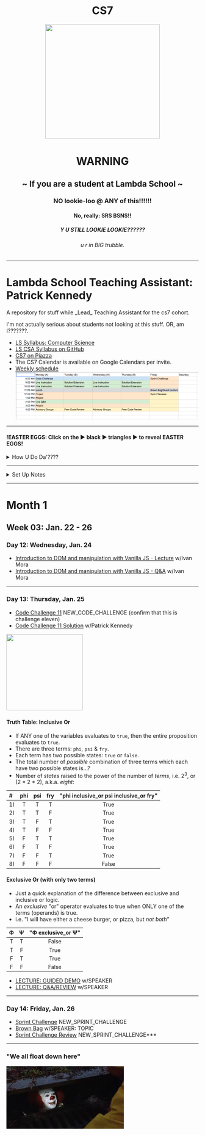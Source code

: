 <h1 align="center">CS7</h1>
<div  align="center"><img src="https://orig00.deviantart.net/d0b8/f/2015/167/8/5/blue_lambda_as_hecu_marine_by_hanif1807-d8xkuq4.png" height="300px" width="300px"></div>

<h1 align="center"><b>WARNING</b></h1>
<h2 align="center">~ If you are a student at Lambda School ~</h2>
<h3 align="center">NO lookie-loo @ ANY of this!!!!!!</h3>
<h4 align="center">No, really: SRS BSNS!!</h4>
<h5 align="center">Y U STILL LOOKIE LOOKIE??????</h5>
<h6 align="center">u r in BIG trubble.</h6>

***

# Lambda School Teaching Assistant: Patrick Kennedy
<p>A repository for stuff while _Lead_ Teaching Assistant for the cs7 cohort.</p>
<p>I'm not actually serious about students not looking at this stuff. OR, am I???????.</p>

- [LS Syllabus: Computer Science](http://ls-training-kit.netlify.com/cs-master)
- [LS CSA Syllabus on GitHub](https://github.com/LambdaSchool/LambdaCSA-Syllabus)
- [CS7 on Piazza](https://piazza.com/class/jc6vhnh8mdl5pw)
- The CS7 Calendar is available on Google Calendars per invite.
- [Weekly schedule](https://docs.google.com/spreadsheets/d/1m83sq7Td5jpJ0XQUTwN7dJKhBHvIUppyHGIQ58pVQl4/edit?usp=sharing)
![Weekly Schedule](/art/weeklySchedule.png)

***

#### !EASTER EGGS: Click on the ▶︎ black ▶︎ triangles ▶︎ to reveal EASTER EGGS!

<details><summary>How U Do Da'????</summary><p>

##### Wanna know how to make these expandable sections in markdown?
1. Click on this [README.md file](README.md), then
2. click the `edit` icon:

![Look, a pencil!](art/look-a-pencil.png)

</p></details>

***

<details><summary>Set Up Notes</summary><p>

#### Setting up [repl.it](https://repl.it/teacher) code challenges
Per Emily:
1. Log into repl.it - you should see the classrooms
2. When you click on CS7's classroom there should be 3 tabs: published, scheduled, and drafts.
3. Under drafts, find the code challenge and click on it.
4. On it's main page on the top right you can schedule it.
5. Select tomorrow and set the time to 7:59 AM (I do 8, but I'm a rebel)
6. You can always go back to the scheduled version, click to open it up and you'll have options to edit the tests etc. If you scroll all the way to the bottom, there's a link to the model solution. That's the one the students will see after submission, and the one you can share if you don't want to write one.

#### Slack `/polly` polls
- oh, it's a thing now with [a web interface](https://app.polly.ai/authoring)... templates... all that.

#### Slack `/jibble` timeclock
- who comes up with these names?

#### [Code Review Checklist](https://github.com/mixelpixel/Code-Review-Checklist)
- Get on it!

</p></details>

***

<!-- <details><summary>Month 1: January, 2018</summary><p> -->

# Month 1
## Week 03: Jan. 22 - 26
### Day 12: Wednesday, Jan. 24
- [Introduction to DOM and manipulation with Vanilla JS - Lecture](https://youtu.be/X8Q1yD1wjig) w/Ivan Mora
- [Introduction to DOM and manipulation with Vanilla JS - Q&A](https://youtu.be/iuzkSVRJEss) w/Ivan Mora
***

### Day 13: Thursday, Jan. 25

- [Code Challenge 11](https://repl.it/student/submissions/#) NEW_CODE_CHALLENGE (confirm that this is challenge eleven)
- [Code Challenge 11 Solution](VIDEO_RECORDED_NOT_POSTED) w/Patrick Kennedy

<img src="https://i.imgur.com/zxZdEug.png" height="200px" width="200px">

#### Truth Table: Inclusive Or
- If ANY one of the variables evaluates to `true`, then the entire proposition evaluates to `true`.
- There are three terms: `phi`, `psi` & `fry`.
- Each term has two possible states: `true` or `false`.
- The total number of _possible_ combination of three terms which each have two possible states is...?
- Number of _states_ raised to the power of the number of _terms_, i.e. 2<sup>3</sup>, or (2 * 2 * 2), a.k.a. _eight_:

| # | phi | psi | fry | "phi inclusive_or psi inclusive_or fry" |
|:---|:---:|:---:|:---:|:---:|
| 1) | T | T | T | True |
| 2) | T | T | F | True |
| 3) | T | F | T | True |
| 4) | T | F | F | True |
| 5) | F | T | T | True |
| 6) | F | T | F | True |
| 7) | F | F | T | True |
| 8) | F | F | F | False |

#### Exclusive Or (with only two terms)
- Just a quick explanation of the difference between exclusive and inclusive or logic.
- An _exclusive_ "or" operator evaluates to true when ONLY one of the terms (operands) is true.
- i.e. "I will have either a cheese burger, or pizza, but _not both_"

| Φ | Ψ | "Φ exclusive_or Ψ" |
|:---:|:---:|:---:|
| T | T | False |
| T | F | True |
| F | T | True |
| F | F | False |

- [LECTURE: GUIDED DEMO](LINK) w/SPEAKER
- [LECTURE: Q&A/REVIEW](LINK) w/SPEAKER
***

### Day 14: Friday, Jan. 26
- [Sprint Challenge](https://repl.it/student/submissions/#) NEW_SPRINT_CHALLENGE
- [Brown Bag](LINK) w/SPEAKER: TOPIC
- [Sprint Challenge Review](https://repl.it/student/submissions/#) NEW_SPRINT_CHALLENGE***

<!-- </p></details> -->

***

### "We all float down here"
![We all float down here](/art/pennywise.jpeg)
